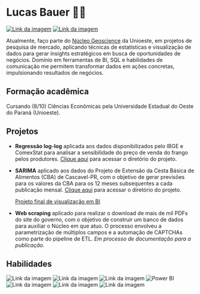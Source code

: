 # Lucas Bauer 👋🏽

[![Link da imagem](https://camo.githubusercontent.com/8c0692475a5bfc1d9e7361074bdb648e567cae7b5b40ffd32adae31180b0d7b6/68747470733a2f2f696d672e736869656c64732e696f2f62616467652f4c696e6b6564496e2d3030373742353f7374796c653d666f722d7468652d6261646765266c6f676f3d6c696e6b6564696e266c6f676f436f6c6f723d7768697465)](https://www.linkedin.com/in/lucaassbauer)
[![Link da imagem](https://camo.githubusercontent.com/e5cfad4cbb1e023463333923b069b81749d94e8ff5722f851c7bb01d65bb0e95/68747470733a2f2f696d672e736869656c64732e696f2f62616467652f476d61696c2d4431343833363f7374796c653d666f722d7468652d6261646765266c6f676f3d676d61696c266c6f676f436f6c6f723d7768697465)](mailto:f.lucasbauer@gmail.com)

Atualmente, faço parte do [Núcleo Geoscience](https://www.unioeste.br/portal/campus-cascavel/nucleos-cascavel/geoscience/inicio) da Unioeste, em projetos de pesquisa de mercado, aplicando técnicas de estatísticas e visualização de dados para gerar insights estratégicos em busca de oportunidades de negócios. Domínio em ferramentas de BI, SQL e habilidades de comunicação me permitem transformar dados em ações concretas, impulsionando resultados de negócios.

## Formação acadêmica
Cursando (8/10) Ciências Econômicas pela Universidade Estadual do Oeste do Paraná 
(Unioeste).

## Projetos
- **Regressão log-log** aplicada aos dados disponibilizados pelo
 IBGE e ComexStat para analisar a sensibilidade do 
 preço de venda do frango pelos produtores. 
 [Clique aqui](https://github.com/flucasbauer/elasticidade_preco_venda_frango) para acessar o diretório do projeto.

 - **SARIMA** aplicado aos dados do Projeto de Extensão da Cesta Básica
de Alimentos (CBA) de Cascavel-PR, com
o objetivo de gerar previsões para os valores
da CBA para os 12 meses subsequentes a cada 
publicação mensal. [Clique aqui](https://github.com/flucasbauer/previsao_cba) para acessar o diretório do projeto.

    [Projeto final de visualização em BI](https://www.unioeste.br/portal/determinacao-do-custo-da-cesta-basica-de-alimentos/inicio) 

- **Web scraping** aplicado para realizar o download de mais 
de mil PDFs do site do governo, com o objetivo de 
construir um banco de dados para auxiliar o Núcleo 
em que atuo. O processo envolveu a parametrização de 
múltiplos campos e a automação de CAPTCHAs como parte do 
pipeline de ETL. *Em processo de documentação para a publicação.*

## Habilidades

![Link da imagem](https://camo.githubusercontent.com/050fc4e602f25dd4fc337b873fbc62b7d393673a9f4b1e7529a9a61ea35485a5/68747470733a2f2f696d672e736869656c64732e696f2f62616467652f507974686f6e2d4646443433423f7374796c653d666f722d7468652d6261646765266c6f676f3d707974686f6e266c6f676f436f6c6f723d626c7565)
![Link da imagem](https://camo.githubusercontent.com/7c3d9c0c71b81848e4c4ac763d4f2bc059be4feb6c8f381382d7c0cdc378221f/68747470733a2f2f696d672e736869656c64732e696f2f62616467652f522d3237364443333f7374796c653d666f722d7468652d6261646765266c6f676f3d72266c6f676f436f6c6f723d7768697465)
![Link da imagem](https://camo.githubusercontent.com/c82e7577c2c6c8db0f15ddb6825f348184dc01f244dcd4c9b298e5d1e00015d5/68747470733a2f2f696d672e736869656c64732e696f2f62616467652f53716c6974652d3030334235373f7374796c653d666f722d7468652d6261646765266c6f676f3d73716c697465266c6f676f436f6c6f723d7768697465)
![Power BI](https://img.shields.io/badge/PowerBI-FFC300?style=for-the-badge&logo=power-bi&logoColor=white)
![Link da imagem](https://camo.githubusercontent.com/3b0acf8c281dd7cf74cf4b9d601c2b6f8b91775cc4bd3a9c68c3eeffc3a73558/68747470733a2f2f696d672e736869656c64732e696f2f62616467652f5653436f64652d3030373844343f7374796c653d666f722d7468652d6261646765266c6f676f3d76697375616c25323073747564696f253230636f6465266c6f676f436f6c6f723d7768697465)
![Link da imagem](https://camo.githubusercontent.com/30d151000d62851ada6e84dc45f81724992b69f4833284d4b6dc3cf07e91728e/68747470733a2f2f696d672e736869656c64732e696f2f62616467652f50616e6461732d3243324437323f7374796c653d666f722d7468652d6261646765266c6f676f3d70616e646173266c6f676f436f6c6f723d7768697465)
![Link da imagem](https://camo.githubusercontent.com/bb00e2c30e6337c002cdf342a52fa065e39ca7123ddb61bf018f07c3a981350c/68747470733a2f2f696d672e736869656c64732e696f2f62616467652f7363696b69745f6c6561726e2d4637393331453f7374796c653d666f722d7468652d6261646765266c6f676f3d7363696b69742d6c6561726e266c6f676f436f6c6f723d7768697465)



